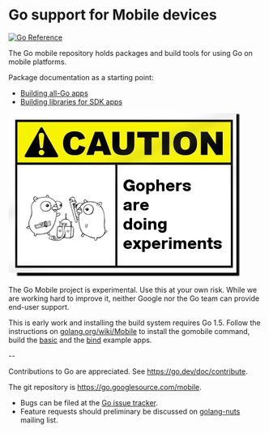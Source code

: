 # Go support for Mobile devices

[![Go Reference](https://pkg.go.dev/badge/golang.org/x/mobile.svg)](https://pkg.go.dev/golang.org/x/mobile)

The Go mobile repository holds packages and build tools for using Go on mobile platforms.

Package documentation as a starting point:

- [Building all-Go apps](https://golang.org/x/mobile/app)
- [Building libraries for SDK apps](https://golang.org/x/mobile/cmd/gobind)

![Caution image](doc/caution.png)

The Go Mobile project is experimental. Use this at your own risk.
While we are working hard to improve it, neither Google nor the Go
team can provide end-user support.

This is early work and installing the build system requires Go 1.5.
Follow the instructions on
[golang.org/wiki/Mobile](https://golang.org/wiki/Mobile)
to install the gomobile command, build the
[basic](https://golang.org/x/mobile/example/basic)
and the [bind](https://golang.org/x/mobile/example/bind) example apps.

--

Contributions to Go are appreciated. See https://go.dev/doc/contribute.

The git repository is https://go.googlesource.com/mobile.

* Bugs can be filed at the [Go issue tracker](https://go.dev/issue/new?title=x/mobile:+).
* Feature requests should preliminary be discussed on
[golang-nuts](https://groups.google.com/forum/#!forum/golang-nuts)
mailing list.
